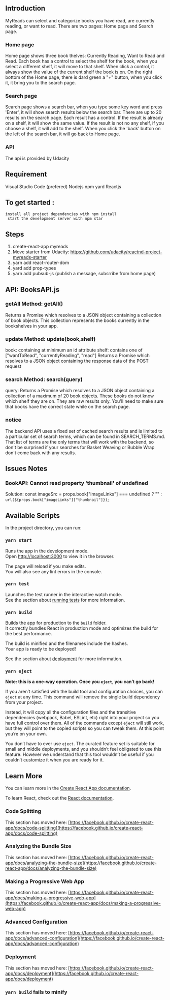 ## Introduction

MyReads can select and categorize books you have read, are currently reading, or want to read.
There are two pages: Home page and Search page.

### Home page

Home page shows three book thelves: Currently Reading, Want to Read and Read.
Each book has a control to select the shelf for the book, when you select a different shelf, it will move to that shelf.
When click a control, it always show the value of the current shelf the book is on.
On the right bottom of the Home page, there is dard green a "+" button, when you click it, it
bring you to the search page.

### Search page

Search page shows a search bar, when you type some key word and press 'Enter', it will show search results below the search bar.
There are up to 20 results on the search page.
Each result has a control. If the result is already on a shelf, it will show the same value.
If the result is not no any shelf, if you choose a shelf, it will add to the shelf.
When you click the 'back' button on the left of the search bar, it will go back to Home page.

### API

The api is provided by Udacity

## Requirement

Visual Studio Code (prefered)
Nodejs
npm
yard
Reactjs

## To get started :

    install all project dependencies with npm install
     start the development server with npm star

## Steps

1.  create-react-app myreads
2.  Move starter from Udacity: https://github.com/udacity/reactnd-project-myreads-starter
3.  yarn add react-router-dom
4.  yard add prop-types
5.  yarn add pubsub-js (publish a message, subsrribe from home page)

## API:    BooksAPI.js

### getAll Method: getAll()

Returns a Promise which resolves to a JSON object containing a collection of book objects.
This collection represents the books currently in the bookshelves in your app.

### update Method: update(book,shelf)

book: <Object> containing at minimum an id attribute
shelf: <String> contains one of ["wantToRead", "currentlyReading", "read"]
Returns a Promise which resolves to a JSON object containing the response data of the POST request

### search Method: search(query)

query: <String>
Returns a Promise which resolves to a JSON object containing a collection of a maximum of 20 book objects.
These books do not know which shelf they are on. They are raw results only. You'll need to make sure that books have the correct state while on the search page.

### notice

The backend API uses a fixed set of cached search results and is limited to a particular set of search terms, which can be found in SEARCH_TERMS.md. That list of terms are the only terms that will work with the backend, so don't be surprised if your searches for Basket Weaving or Bubble Wrap don't come back with any results.

## Issues Notes
### BookAPI: Cannot read property 'thumbnail' of undefined
  Solution: 
  const imageSrc =
    props.book["imageLinks"] === undefined
      ? ""
      : `url(${props.book["imageLinks"]["thumbnail"]})`;
 

## Available Scripts

In the project directory, you can run:

### `yarn start`

Runs the app in the development mode.\
Open [http://localhost:3000](http://localhost:3000) to view it in the browser.

The page will reload if you make edits.\
You will also see any lint errors in the console.

### `yarn test`

Launches the test runner in the interactive watch mode.\
See the section about [running tests](https://facebook.github.io/create-react-app/docs/running-tests) for more information.

### `yarn build`

Builds the app for production to the `build` folder.\
It correctly bundles React in production mode and optimizes the build for the best performance.

The build is minified and the filenames include the hashes.\
Your app is ready to be deployed!

See the section about [deployment](https://facebook.github.io/create-react-app/docs/deployment) for more information.

### `yarn eject`

**Note: this is a one-way operation. Once you `eject`, you can’t go back!**

If you aren’t satisfied with the build tool and configuration choices, you can `eject` at any time. This command will remove the single build dependency from your project.

Instead, it will copy all the configuration files and the transitive dependencies (webpack, Babel, ESLint, etc) right into your project so you have full control over them. All of the commands except `eject` will still work, but they will point to the copied scripts so you can tweak them. At this point you’re on your own.

You don’t have to ever use `eject`. The curated feature set is suitable for small and middle deployments, and you shouldn’t feel obligated to use this feature. However we understand that this tool wouldn’t be useful if you couldn’t customize it when you are ready for it.

## Learn More

You can learn more in the [Create React App documentation](https://facebook.github.io/create-react-app/docs/getting-started).

To learn React, check out the [React documentation](https://reactjs.org/).

### Code Splitting

This section has moved here: [https://facebook.github.io/create-react-app/docs/code-splitting](https://facebook.github.io/create-react-app/docs/code-splitting)

### Analyzing the Bundle Size

This section has moved here: [https://facebook.github.io/create-react-app/docs/analyzing-the-bundle-size](https://facebook.github.io/create-react-app/docs/analyzing-the-bundle-size)

### Making a Progressive Web App

This section has moved here: [https://facebook.github.io/create-react-app/docs/making-a-progressive-web-app](https://facebook.github.io/create-react-app/docs/making-a-progressive-web-app)

### Advanced Configuration

This section has moved here: [https://facebook.github.io/create-react-app/docs/advanced-configuration](https://facebook.github.io/create-react-app/docs/advanced-configuration)

### Deployment

This section has moved here: [https://facebook.github.io/create-react-app/docs/deployment](https://facebook.github.io/create-react-app/docs/deployment)

### `yarn build` fails to minify
